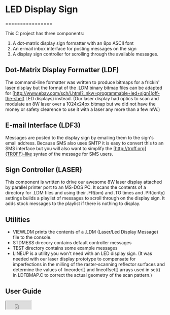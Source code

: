 # LED Display Sign
================

This C project has three components:
1. A dot-matrix display sign formatter with an 8px ASCII font
2. An e-mail inbox interface for posting messages on the sign
3. A display sign controller for scrolling through the available messages.


## Dot-Matrix Display Formatter (LDF)

The command-line formatter was written to produce bitmaps for a frickin' laser display
but the format of the .LDM binary bitmap files can be adapted for
[http://www.ebay.com/sch/i.html?_nkw=programmable+led+sign](off-the-shelf LED displays) instead.
(Our laser display had optics to scan and modulate an 8W laser over a 1024x24px bitmap
but we did not have the money or safety clearence to use it with a laser any more than a few mW.)


## E-mail Interface (LDF3)

Messages are posted to the display sign by emailing them to the sign's email address.
Because SMS also uses SMTP it is easy to convert this to an SMS interface
but you will also want to simplify the [http://troff.org](TROFF)-like syntax of the message for SMS users.


## Sign Controller (LASER)

This component is written to drive our awesome 8W laser display attached by parallel printer port
to an MS-DOS PC.
It scans the contents of a directory for .LDM files and using their .FR(om) and .TO times and .PR(iority)
settings builds a playlist of messages to scroll through on the display sign.
It adds stock messages to the playlist if there is nothing to display.


## Utilities

* VIEWLDM prints the contents of a .LDM (Laser/Led Display Message) file to the console.
* STDMESS direcory contains default controller messages
* TEST directory contains some example messages
* LINEUP is a utility you won't need with an LED display sign. (It was needed with our laser display prototype to compensate for imperfections in the milling of the raster-scanning reflector surfaces and determine the values of lineorder[] and lineoffset[] arrays used in set() in LDFBMAP.C to correct the actual geometry of the scan pattern.)


## User Guide

<iframe src="https://raw.github.com/finean/led-display-sign/master/HELP/README.TXT" width="80" height="25">
</iframe>